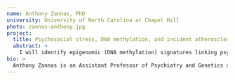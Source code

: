 ```yaml
---
name: Anthony Zannas, PhD
university: University of North Carolina at Chapel Hill
photo: zannas-anthony.jpg
project:
  title: Psychosocial stress, DNA methylation, and incident atherosclerotic disease
  abstract: >
    I will identify epigenomic (DNA methylation) signatures linking psychosocial stress with incident atherosclerotic disease. Given the complexity of these phenotypes, I expect that changes at individual epigenetic sites within specific blood cell types contribute small effect sizes, which cannot be detected by conventional single-cohort analyses. By leveraging the large sample sizes and enhanced computational tools enabled by BDC, I will identify novel whole blood and cell type-specific DNA methylation changes associated with stress burden. The identified epigenetic signatures will then be used to construct stress-associated DNA methylation scores that predict incidence of atherosclerotic disease. My broad expertise and previous publications at the interface of stress biology and cardiovascular medicine position me uniquely to lead this important cross-disciplinary project.
bio: >
  Anthony Zannas is an Assistant Professor of Psychiatry and Genetics at UNC-Chapel Hill. Following his MD and general clinical training in Greece, he completed a master’s on the Science of Stress at Athens University and trained at Duke Psychiatry. He then did a PhD and postdoc in Molecular Biology at the Max Planck Institute and Ludwig Maximilian University in Munich. His research work examines how epigenomic patterns result from stressful experiences and, in turn, shape disease trajectories. His translational work combines large-scale analyses in human cohorts with mechanistic investigations in cell models.
---
```

